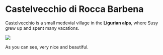 # Castelvecchio di Rocca Barbena

[Castelvecchio](https://maps.app.goo.gl/rgJZ9FLCdgTvcXxw9) is a small medevial village in the **Ligurian alps**, where Susy grew up and spent many vacations.

![](../images/cv1.jpeg)

As you can see, very nice and beautiful.
